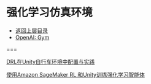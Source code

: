 # 强化学习仿真环境

* [返回上层目录](../reinforcement-learning.md)
* [OpenAI: Gym](openai-gym/openai-gym.md)





===

[DRL在Unity自行车环境中配置与实践](https://mp.weixin.qq.com/s?__biz=MzU0MTgxNDkxOA%3D%3D&idx=1&mid=2247484010&scene=21&sn=28be2b9a4818365ca0d380942608cb8a#wechat_redirect)

[使用Amazon SageMaker RL 和Unity训练强化学习智能体]()